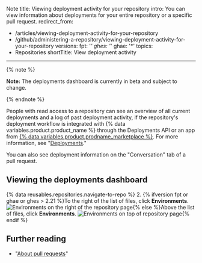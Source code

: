 Note 
title: Viewing deployment activity for your repository
intro: You can view information about deployments for your entire repository or a specific pull request.
redirect_from:
  - /articles/viewing-deployment-activity-for-your-repository
  - /github/administering-a-repository/viewing-deployment-activity-for-your-repository
versions:
  fpt: '*'
  ghes: '*'
  ghae: '*'
topics:
  - Repositories
shortTitle: View deployment activity
---
{% note %}

**Note:** The deployments dashboard is currently in beta and subject to change.

{% endnote %}

People with read access to a repository can see an overview of all current deployments and a log of past deployment activity, if the repository's deployment workflow is integrated with {% data variables.product.product_name %} through the Deployments API or an app from [{% data variables.product.prodname_marketplace %}](https://github.com/marketplace/category/deployment). For more information, see "[Deployments](/rest/reference/repos#deployments)."

You can also see deployment information on the "Conversation" tab of a pull request.

## Viewing the deployments dashboard

{% data reusables.repositories.navigate-to-repo %}
2. {% ifversion fpt or ghae or ghes > 2.21 %}To the right of the list of files, click **Environments**.
![Environments on the right of the repository page](/assets/images/help/repository/environments.png){% else %}Above the list of files, click **Environments**.
![Environments on top of repository page](/assets/images/help/repository/environments-top.png){% endif %}


## Further reading
 - "[About pull requests](/articles/about-pull-requests)"
